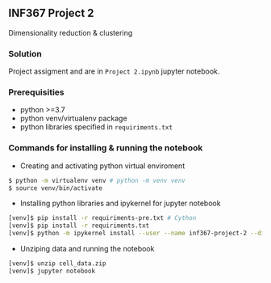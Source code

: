 ## INF367 Project 2

Dimensionality reduction & clustering

### Solution
Project assigment and are in `Project 2.ipynb` jupyter notebook.

### Prerequisities
* python >=3.7
* python venv/virtualenv package
* python libraries specified in `requiriments.txt`

### Commands for installing & running the notebook
* Creating and activating python virtual enviroment
```sh
$ python -m virtualenv venv # python -m venv venv
$ source venv/bin/activate
```
* Installing python libraries and ipykernel for jupyter notebook
```sh
[venv]$ pip install -r requiriments-pre.txt # Cython
[venv]$ pip install -r requiriments.txt
[venv]$ python -m ipykernel install --user --name inf367-project-2 --display-name "INF367 Project 2"
```
* Unziping data and running the notebook
```sh
[venv]$ unzip cell_data.zip
[venv]$ jupyter notebook
```
